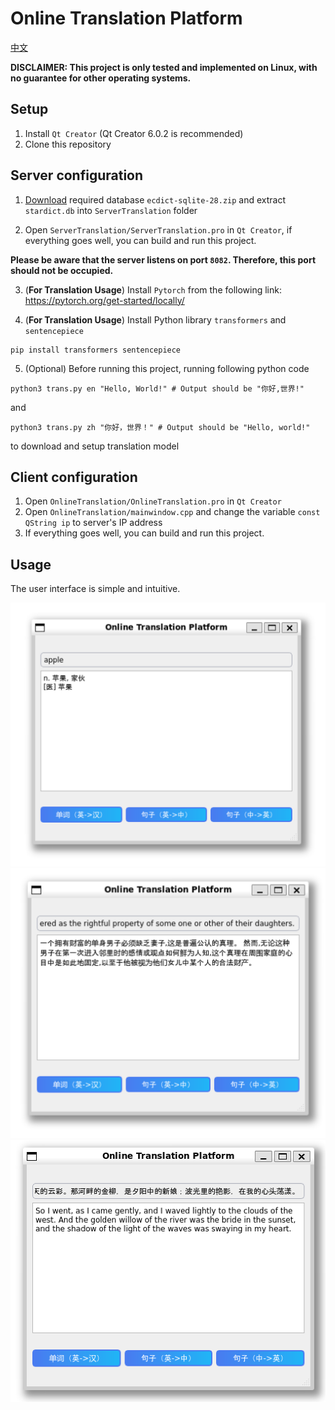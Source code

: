 # Online Translation Platform
[中文](README-ZH.md)

**DISCLAIMER: This project is only tested and implemented on Linux, with no guarantee for other operating systems.**
## Setup
1. Install `Qt Creator` (Qt Creator 6.0.2 is recommended)
2. Clone this repository

## Server configuration

1. [Download](https://github.com/skywind3000/ECDICT/releases/tag/1.0.28) required database `ecdict-sqlite-28.zip` and extract `stardict.db` into `ServerTranslation` folder

2. Open `ServerTranslation/ServerTranslation.pro` in `Qt Creator`, if everything goes well, you can build and run this project. 

**Please be aware that the server listens on port `8082`. Therefore, this port should not be occupied.**

3. (**For Translation Usage**) Install `Pytorch` from the following link:
https://pytorch.org/get-started/locally/

4. (**For Translation Usage**) Install Python library `transformers` and `sentencepiece`
```shell
pip install transformers sentencepiece
```

5. (Optional) Before running this project, running following python code
```shell
python3 trans.py en "Hello, World!" # Output should be "你好,世界!"
```
and
```shell
python3 trans.py zh "你好，世界！" # Output should be "Hello, world!"
```
to download and setup translation model

## Client configuration
1. Open `OnlineTranslation/OnlineTranslation.pro` in `Qt Creator`
2. Open `OnlineTranslation/mainwindow.cpp` and change the variable `const QString ip` to server's IP address
3. If everything goes well, you can build and run this project.

## Usage

The user interface is simple and intuitive.

![Look up a word](assets/look_up_word.png)
![English to Chinese](assets/en-zh.png)
![Chinese to English](assets/zh-en.png)